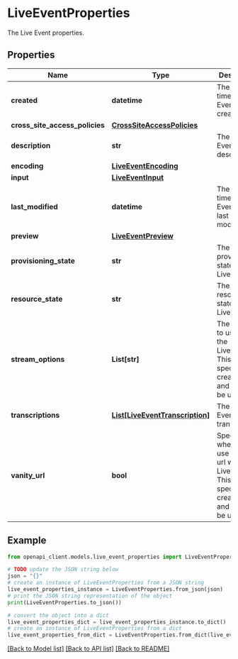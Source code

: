 # LiveEventProperties

The Live Event properties.

## Properties

Name | Type | Description | Notes
------------ | ------------- | ------------- | -------------
**created** | **datetime** | The exact time the Live Event was created. | [optional] [readonly] 
**cross_site_access_policies** | [**CrossSiteAccessPolicies**](CrossSiteAccessPolicies.md) |  | [optional] 
**description** | **str** | The Live Event description. | [optional] 
**encoding** | [**LiveEventEncoding**](LiveEventEncoding.md) |  | [optional] 
**input** | [**LiveEventInput**](LiveEventInput.md) |  | 
**last_modified** | **datetime** | The exact time the Live Event was last modified. | [optional] [readonly] 
**preview** | [**LiveEventPreview**](LiveEventPreview.md) |  | [optional] 
**provisioning_state** | **str** | The provisioning state of the Live Event. | [optional] [readonly] 
**resource_state** | **str** | The resource state of the Live Event. | [optional] [readonly] 
**stream_options** | **List[str]** | The options to use for the LiveEvent.  This value is specified at creation time and cannot be updated. | [optional] 
**transcriptions** | [**List[LiveEventTranscription]**](LiveEventTranscription.md) | The Live Event transcription. | [optional] 
**vanity_url** | **bool** | Specifies whether to use a vanity url with the Live Event.  This value is specified at creation time and cannot be updated. | [optional] 

## Example

```python
from openapi_client.models.live_event_properties import LiveEventProperties

# TODO update the JSON string below
json = "{}"
# create an instance of LiveEventProperties from a JSON string
live_event_properties_instance = LiveEventProperties.from_json(json)
# print the JSON string representation of the object
print(LiveEventProperties.to_json())

# convert the object into a dict
live_event_properties_dict = live_event_properties_instance.to_dict()
# create an instance of LiveEventProperties from a dict
live_event_properties_from_dict = LiveEventProperties.from_dict(live_event_properties_dict)
```
[[Back to Model list]](../README.md#documentation-for-models) [[Back to API list]](../README.md#documentation-for-api-endpoints) [[Back to README]](../README.md)


